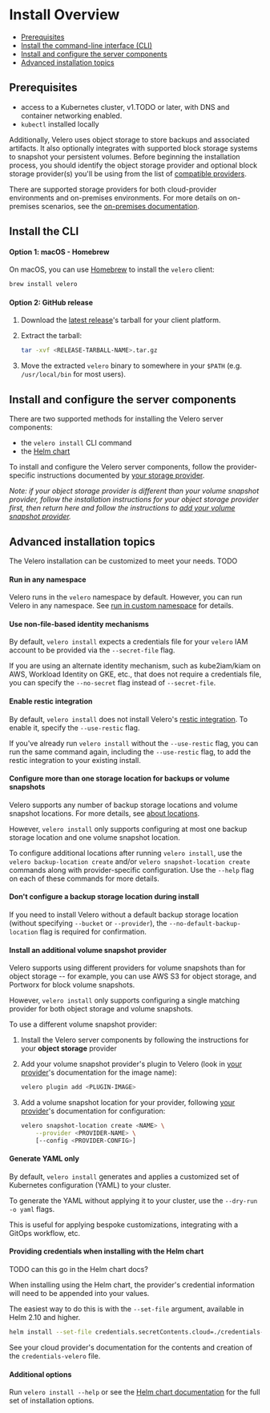 # Install Overview

- [Prerequisites](#prerequisites)
- [Install the command-line interface (CLI)](#install-the-cli)
- [Install and configure the server components](#install-and-configure-the-server-components)
- [Advanced installation topics](#advanced-installation-topics)

## Prerequisites
- access to a Kubernetes cluster, v1.TODO or later, with DNS and container networking enabled.
- `kubectl` installed locally

Additionally, Velero uses object storage to store backups and associated artifacts. It also optionally integrates with supported block storage systems to snapshot your persistent volumes. Before beginning the installation process, you should identify the object storage provider and optional block storage provider(s) you'll be using from the list of [compatible providers][0]. 

There are supported storage providers for both cloud-provider environments and on-premises environments. For more details on on-premises scenarios, see the [on-premises documentation][4].

## Install the CLI

#### Option 1: macOS - Homebrew

On macOS, you can use [Homebrew](https://brew.sh) to install the `velero` client:

```bash
brew install velero
```

#### Option 2: GitHub release

1. Download the [latest release][1]'s tarball for your client platform.
1. Extract the tarball:
   
   ```bash
   tar -xvf <RELEASE-TARBALL-NAME>.tar.gz
   ```
1. Move the extracted `velero` binary to somewhere in your `$PATH` (e.g. `/usr/local/bin` for most users).

## Install and configure the server components

There are two supported methods for installing the Velero server components:

- the `velero install` CLI command
- the [Helm chart](https://github.com/helm/charts/tree/master/stable/velero)

To install and configure the Velero server components, follow the provider-specific instructions documented by [your storage provider][0].

_Note: if your object storage provider is different than your volume snapshot provider, follow the installation instructions for your object storage provider first, then return here and follow the instructions to [add your volume snapshot provider](#install-an-additional-volume-snapshot-provider)._

## Advanced installation topics

The Velero installation can be customized to meet your needs. TODO

#### Run in any namespace

Velero runs in the `velero` namespace by default. However, you can run Velero in any namespace. See [run in custom namespace][2] for details.

#### Use non-file-based identity mechanisms

By default, `velero install` expects a credentials file for your `velero` IAM account to be provided via the `--secret-file` flag.

If you are using an alternate identity mechanism, such as kube2iam/kiam on AWS, Workload Identity on GKE, etc., that does not require a credentials file, you can specify the `--no-secret` flag instead of `--secret-file`.

#### Enable restic integration

By default, `velero install` does not install Velero's [restic integration][3]. To enable it, specify the `--use-restic` flag. 

If you've already run `velero install` without the `--use-restic` flag, you can run the same command again, including the `--use-restic` flag, to add the restic integration to your existing install. 

#### Configure more than one storage location for backups or volume snapshots

Velero supports any number of backup storage locations and volume snapshot locations. For more details, see [about locations](locations.md).

However, `velero install` only supports configuring at most one backup storage location and one volume snapshot location.

To configure additional locations after running `velero install`, use the `velero backup-location create` and/or `velero snapshot-location create` commands along with provider-specific configuration. Use the `--help` flag on each of these commands for more details.

#### Don't configure a backup storage location during install

If you need to install Velero without a default backup storage location (without specifying `--bucket` or `--provider`), the `--no-default-backup-location` flag is required for confirmation.

#### Install an additional volume snapshot provider

Velero supports using different providers for volume snapshots than for object storage -- for example, you can use AWS S3 for object storage, and Portworx for block volume snapshots.

However, `velero install` only supports configuring a single matching provider for both object storage and volume snapshots.

To use a different volume snapshot provider:

1. Install the Velero server components by following the instructions for your **object storage** provider

1. Add your volume snapshot provider's plugin to Velero (look in [your provider][0]'s documentation for the image name):

    ```bash
    velero plugin add <PLUGIN-IMAGE>
    ```

1. Add a volume snapshot location for your provider, following [your provider][0]'s documentation for configuration:

    ```bash
    velero snapshot-location create <NAME> \
        --provider <PROVIDER-NAME> \
        [--config <PROVIDER-CONFIG>]
    ```

#### Generate YAML only

By default, `velero install` generates and applies a customized set of Kubernetes configuration (YAML) to your cluster.

To generate the YAML without applying it to your cluster, use the `--dry-run -o yaml` flags.

This is useful for applying bespoke customizations, integrating with a GitOps workflow, etc.

#### Providing credentials when installing with the Helm chart

TODO can this go in the Helm chart docs?

When installing using the Helm chart, the provider's credential information will need to be appended into your values.

The easiest way to do this is with the `--set-file` argument, available in Helm 2.10 and higher.

```bash
helm install --set-file credentials.secretContents.cloud=./credentials-velero stable/velero
```

See your cloud provider's documentation for the contents and creation of the `credentials-velero` file.

#### Additional options

Run `velero install --help` or see the [Helm chart documentation](https://github.com/helm/charts/tree/master/stable/velero) for the full set of installation options.


[0]: supported-providers.md
[1]: https://github.com/vmware-tanzu/velero/releases/latest
[2]: namespace.md
[3]: restic.md
[4]: on-premises.md
